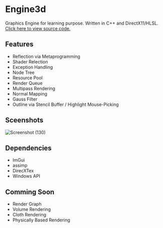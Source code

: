 # Engine3d
Graphics Engine for learning purpose. Written in C++ and DirectX11/HLSL. [Click here to view source code.](https://github.com/PickOranges/Engine3d)

## Features
- Reflection via Metaprogramming
- Shader Relection
- Exception Handling
- Node Tree
- Resource Pool
- Render Queue
- Multipass Rendering
- Normal Mapping
- Gauss Filter
- Outline via Stencil Buffer / Highlight Mouse-Picking

## Sceenshots
![Screenshot (130)](https://user-images.githubusercontent.com/55946962/167479209-ab5b1ccb-15bc-4bc1-ae3d-b36d055f4892.png)

## Dependencies
- ImGui
- assimp
- DirecXTex
- Windows API

## Comming Soon
- Render Graph
- Volume Rendering
- Cloth Rendering
- Physically Based Rendering
